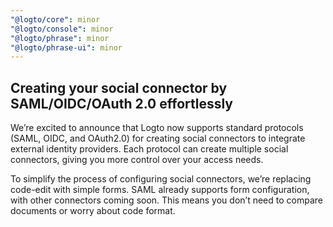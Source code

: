 ```yaml
---
"@logto/core": minor
"@logto/console": minor
"@logto/phrase": minor
"@logto/phrase-ui": minor
---
```


## Creating your social connector by SAML/OIDC/OAuth 2.0 effortlessly

We’re excited to announce that Logto now supports standard protocols (SAML, OIDC, and OAuth2.0) for creating social connectors to integrate external identity providers. Each protocol can create multiple social connectors, giving you more control over your access needs.

To simplify the process of configuring social connectors, we’re replacing code-edit with simple forms. SAML already supports form configuration, with other connectors coming soon. This means you don’t need to compare documents or worry about code format.

